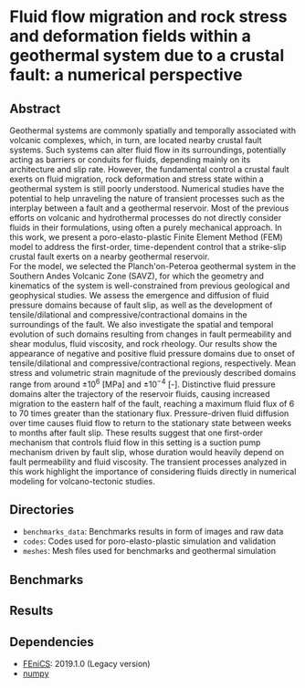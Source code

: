 # Fluid flow migration and rock stress and deformation fields within a geothermal system due to a crustal fault: a numerical perspective

## Abstract

Geothermal systems are commonly spatially and temporally associated with volcanic complexes, which, in turn, are located nearby crustal fault systems. Such systems can alter fluid flow in its surroundings, potentially acting as barriers or conduits for fluids, depending mainly on its architecture and slip rate. However, the fundamental control a crustal fault exerts on fluid migration, rock deformation and stress state within a geothermal system is still poorly understood.  Numerical studies have the potential to help unraveling the nature of transient processes such as the interplay between a fault and a geothermal reservoir. Most of the previous efforts on volcanic and hydrothermal processes do not directly consider
fluids in their formulations, using often a purely mechanical approach. In this work, we present
a poro-elasto-plastic Finite Element Method (FEM) model to address the first-order, time-dependent control that a strike-slip crustal fault exerts on a nearby geothermal reservoir.  
For the model, we selected the Planch\'on-Peteroa geothermal system in the Southern Andes Volcanic Zone (SAVZ), for which the geometry and kinematics of the system is well-constrained from previous geological and geophysical studies.  We assess the emergence and diffusion
of fluid pressure domains because of fault slip, as well as the development of tensile/dilational and compressive/contractional domains in the surroundings of the fault. We also investigate
the spatial and temporal evolution of such domains resulting from changes in fault permeability and shear modulus, fluid viscosity, and rock rheology. Our
results show the appearance of negative and positive fluid pressure domains due to onset of tensile/dilational and compressive/contractional regions, respectively.
Mean stress and volumetric strain magnitude of the previously described domains range from around $\pm 10^{6}$ [MPa] and $\pm 10^{-4}$ [-]. Distinctive fluid pressure domains alter the trajectory of the reservoir fluids, causing increased migration to the eastern half of the fault, reaching a maximum fluid flux of 6 to 70 times greater than the stationary flux. Pressure-driven fluid diffusion over time causes fluid flow to return to the stationary state between weeks to months after fault slip. These results suggest that one first-order mechanism that controls fluid flow in this setting is a suction pump mechanism driven by fault slip, whose duration would heavily depend on fault permeability and fluid viscosity. The transient processes analyzed in this work highlight the importance of considering fluids directly in numerical modeling for volcano-tectonic studies. 

## Directories

- `benchmarks_data`: Benchmarks results in form of images and raw data
- `codes`: Codes used for poro-elasto-plastic simulation and validation
- `meshes`: Mesh files used for benchmarks and geothermal simulation

## Benchmarks

## Results

## Dependencies

- [FEniCS](https://fenicsproject.org/): 2019.1.0 (Legacy version)
- [numpy](https://numpy.org/)